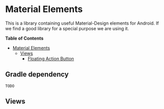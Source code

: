 # Material Elements

This is a library containing useful Material-Design elements for Android. If we find a good library for a special purpose we are using it.

<!-- markdown-toc start - Don't edit this section. Run M-x markdown-toc/generate-toc again -->
**Table of Contents**

- [Material Elements](#material-elements)
    - [Views](#views)
        - [Floating Action Button](#floating-action-button)

<!-- markdown-toc end -->

## Gradle dependency

```TODO```


## Views
